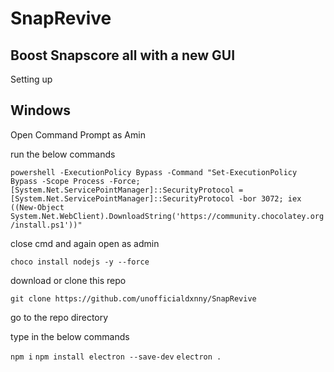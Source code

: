 # SnapRevive

Boost Snapscore all with a new GUI
----

Setting up

## Windows

Open Command Prompt as Amin

run the below commands

```powershell -ExecutionPolicy Bypass -Command "Set-ExecutionPolicy Bypass -Scope Process -Force; [System.Net.ServicePointManager]::SecurityProtocol = [System.Net.ServicePointManager]::SecurityProtocol -bor 3072; iex ((New-Object System.Net.WebClient).DownloadString('https://community.chocolatey.org/install.ps1'))"```

close cmd and again open as admin

```choco install nodejs -y --force```

download or clone this repo

```git clone https://github.com/unofficialdxnny/SnapRevive```

go to the repo directory

type in the below commands

```npm i```
```npm install electron --save-dev```
```electron .```